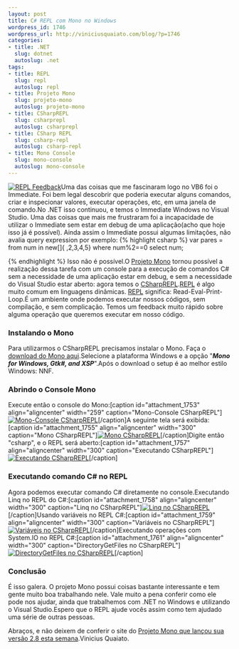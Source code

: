 ```yaml
--- 
layout: post
title: C# REPL com Mono no Windows
wordpress_id: 1746
wordpress_url: http://viniciusquaiato.com/blog/?p=1746
categories: 
- title: .NET
  slug: dotnet
  autoslug: .net
tags: 
- title: REPL
  slug: repl
  autoslug: repl
- title: Projeto Mono
  slug: projeto-mono
  autoslug: projeto-mono
- title: CSharpREPL
  slug: csharprepl
  autoslug: csharprepl
- title: CSharp REPL
  slug: csharp-repl
  autoslug: csharp-repl
- title: Mono Console
  slug: mono-console
  autoslug: mono-console
---
```

[![REPL Feedback](http://viniciusquaiato.com/images_posts/feedback_repl-e1286637912523.png "feedback_repl")](http://viniciusquaiato.com/images_posts/feedback_repl-e1286637912523.png)Uma das coisas que me fascinaram logo no VB6 foi o Immediate. Foi bem legal descobrir que poderia executar alguns comandos, criar e inspecionar valores, executar operações, etc, em uma janela de comando.No .NET isso continuou, e temos o Immediate Windows no Visual Studio. Uma das coisas que mais me frustraram foi a incapacidade de utilizar o Immediate sem estar em debug de uma aplicação(acho que hoje isso já é possível). Ainda assim o Immediate possui algumas limitações, não avalia query expression por exemplo:
{% highlight csharp %}
var pares = from num in new[]{
,2,3,4,5}
    where num%2==0    select num;
    
{% endhighlight %}
Isso não é possível.O [Projeto Mono](http://www.mono-project.com/) tornou possível a realização dessa tarefa com um console para a execução de comandos C# sem a necessidade de uma aplicação estar em debug, e sem a necessidade do Visual Studio estar aberto: agora temos o [CSharpREPL](http://www.mono-project.com/CsharpRepl).[REPL](http://en.wikipedia.org/wiki/Read-eval-print_loop) é algo muito comum em linguagens dinâmicas. [REPL](http://en.wikipedia.org/wiki/Read-eval-print_loop) significa: Read-Eval-Print-Loop.É um ambiente onde podemos executar nossos códigos, sem compilação, e sem complicação. Temos um feedback muito rápido sobre alguma operação que queremos executar em nosso código.

### Instalando o Mono
Para utilizarmos o CSharpREPL precisamos instalar o Mono. Faça o [download do Mono aqui](http://www.go-mono.com/mono-downloads/download.html).Selecione a plataforma Windows e a opção "_**Mono for Windows, Gtk#, and XSP**_".Após o download o setup é ao melhor estilo Windows: NNF.

### Abrindo o Console Mono
Execute então o console do Mono:[caption id="attachment_1753" align="aligncenter" width="259" caption="Mono-Console CSharpREPL"][![Mono-Console CSharpREPL](http://viniciusquaiato.com/images_posts/Mono-Console-259x300.png "Mono-Console CSharpREPL")](http://viniciusquaiato.com/images_posts/Mono-Console.png)[/caption]A seguinte tela será exibida:[caption id="attachment_1755" align="aligncenter" width="300" caption="Mono CSharpREPL"][![Mono CSharpREPL](http://viniciusquaiato.com/images_posts/CSharpREPL-300x173.png "Mono CSharpREPL")](http://viniciusquaiato.com/images_posts/CSharpREPL.png)[/caption]Digite então "csharp", e o REPL será aberto:[caption id="attachment_1757" align="aligncenter" width="300" caption="Executando CSharpREPL"][![Executando CSharpREPL](http://viniciusquaiato.com/images_posts/Executando-CSharpREPL-300x173.png "Executando CSharpREPL")](http://viniciusquaiato.com/images_posts/Executando-CSharpREPL.png)[/caption]

### Executando comando C# no REPL
Agora podemos executar comando C# diretamente no console.Executando Linq no REPL do C#:[caption id="attachment_1758" align="aligncenter" width="300" caption="Linq no CSharpREPL"][![Linq no CSharpREPL](http://viniciusquaiato.com/images_posts/pares-300x178.png "Linq no CSharpREPL")](http://viniciusquaiato.com/images_posts/pares.png)[/caption]Usando variáveis no REPL C#:[caption id="attachment_1759" align="aligncenter" width="300" caption="Variáveis no CSharpREPL"][![Variáveis no CSharpREPL](http://viniciusquaiato.com/images_posts/variavel-300x178.png "Variáveis no CSharpREPL")](http://viniciusquaiato.com/images_posts/variavel.png)[/caption]Executando operações com System.IO no REPL C#:[caption id="attachment_1761" align="aligncenter" width="300" caption="DirectoryGetFiles no CSharpREPL"][![DirectoryGetFiles no CSharpREPL](http://viniciusquaiato.com/images_posts/DirectoryGetFiles-300x86.png "DirectoryGetFiles no CSharpREPL")](http://viniciusquaiato.com/images_posts/DirectoryGetFiles.png)[/caption]

### Conclusão
É isso galera. O projeto Mono possui coisas bastante interessante e tem gente muito boa trabalhando nele. Vale muito a pena conferir como ele pode nos ajudar, ainda que trabalhemos com .NET no Windows e utilizando o Visual Studio.Espero que o REPL ajude vocês assim como tem ajudado uma série de outras pessoas.

Abraços,
 e não deixem de conferir o site do [Projeto Mono que lançou sua versão 2.8 esta semana](http://www.mono-project.com/news/archive/2010/Oct-06.html).Vinicius Quaiato.
